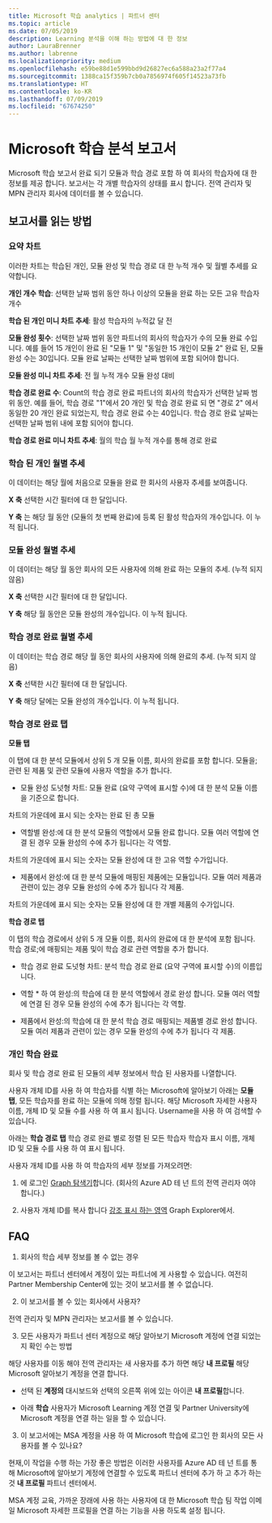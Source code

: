```yaml
---
title: Microsoft 학습 analytics | 파트너 센터
ms.topic: article
ms.date: 07/05/2019
description: Learning 분석을 이해 하는 방법에 대 한 정보
author: LauraBrenner
ms.author: labrenne
ms.localizationpriority: medium
ms.openlocfilehash: e59be88d1e599bbd9d26827ec6a588a23a2f77a4
ms.sourcegitcommit: 1388ca15f359b7cb0a7856974f605f14523a73fb
ms.translationtype: HT
ms.contentlocale: ko-KR
ms.lasthandoff: 07/09/2019
ms.locfileid: "67674250"
---
```

# <a name="microsoft-learn-analytics-report"></a>Microsoft 학습 분석 보고서

Microsoft 학습 보고서 완료 되기 모듈과 학습 경로 포함 하 여 회사의 학습자에 대 한 정보를 제공 합니다. 보고서는 각 개별 학습자의 상태를 표시 합니다. 전역 관리자 및 MPN 관리자 회사에 데이터를 볼 수 있습니다.

## <a name="how-to-read-the-report"></a>보고서를 읽는 방법

### <a name="summary-charts"></a>요약 차트

이러한 차트는 학습된 개인, 모듈 완성 및 학습 경로 대 한 누적 개수 및 월별 추세를 요약합니다.


**개인 개수 학습**: 선택한 날짜 범위 동안 하나 이상의 모듈을 완료 하는 모든 고유 학습자 개수 

**학습 된 개인 미니 차트 추세**: 활성 학습자의 누적값 달 전 

**모듈 완성 횟수**: 선택한 날짜 범위 동안 파트너의 회사의 학습자가 수의 모듈 완료 수입니다.
예를 들어 15 개인이 완료 된 "모듈 1" 및 "동일한 15 개인이 모듈 2" 완료 된, 모듈 완성 수는 30입니다. 모듈 완료 날짜는 선택한 날짜 범위에 포함 되어야 합니다.

**모듈 완성 미니 차트 추세**: 전 월 누적 개수 모듈 완성 대비 

**학습 경로 완료 수**: Count의 학습 경로 완료 파트너의 회사의 학습자가 선택한 날짜 범위 동안.
예를 들어, 학습 경로 "1"에서 20 개인 및 학습 경로 완료 되 면 "경로 2" 에서 동일한 20 개인 완료 되었는지, 학습 경로 완료 수는 40입니다. 학습 경로 완료 날짜는 선택한 날짜 범위 내에 포함 되어야 합니다.

**학습 경로 완료 미니 차트 추세**: 월의 학습 월 누적 개수를 통해 경로 완료 

### <a name="trained-individuals-monthly-trend"></a>학습 된 개인 월별 추세

이 데이터는 해당 월에 처음으로 모듈을 완료 한 회사의 사용자 추세를 보여줍니다. 

**X 축** 선택한 시간 필터에 대 한 달입니다. 

**Y 축** 는 해당 월 동안 (모듈의 첫 번째 완료)에 등록 된 활성 학습자의 개수입니다. 이 누적 됩니다.

### <a name="module-completions-monthly-trend"></a>모듈 완성 월별 추세

이 데이터는 해당 월 동안 회사의 모든 사용자에 의해 완료 하는 모듈의 추세. (누적 되지 않음) 

**X 축** 선택한 시간 필터에 대 한 달입니다. 

**Y 축** 해당 월 동안은 모듈 완성의 개수입니다. 이 누적 됩니다.

### <a name="learning-path-completions-monthly-trend"></a>학습 경로 완료 월별 추세

이 데이터는 학습 경로 해당 월 동안 회사의 사용자에 의해 완료의 추세. (누적 되지 않음) 

**X 축** 선택한 시간 필터에 대 한 달입니다. 

**Y 축** 해당 달에는 모듈 완성의 개수입니다. 이 누적 됩니다.

### <a name="learning-path-completion-tabs"></a>학습 경로 완료 탭 

**모듈 탭**

이 탭에 대 한 분석 모듈에서 상위 5 개 모듈 이름, 회사의 완료를 포함 합니다. 모듈을; 관련 된 제품 및 관련 모듈에 사용자 역할을 추가 합니다.  

- 모듈 완성 도넛형 차트: 모듈 완료 (요약 구역에 표시할 수)에 대 한 분석 모듈 이름을 기준으로 합니다.

차트의 가운데에 표시 되는 숫자는 완료 된 총 모듈

- 역할별 완성:에 대 한 분석 모듈의 역할에서 모듈 완료 합니다. 모듈 여러 역할에 연결 된 경우 모듈 완성의 수에 추가 됩니다는 각 역할.

차트의 가운데에 표시 되는 숫자는 모듈 완성에 대 한 고유 역할 수가입니다. 

- 제품에서 완성:에 대 한 분석 모듈에 매핑된 제품에는 모듈입니다. 모듈 여러 제품과 관련이 있는 경우 모듈 완성의 수에 추가 됩니다 각 제품.    

차트의 가운데에 표시 되는 숫자는 모듈 완성에 대 한 개별 제품의 수가입니다.  

**학습 경로 탭**   

이 탭의 학습 경로에서 상위 5 개 모듈 이름, 회사의 완료에 대 한 분석에 포함 됩니다. 학습 경로;에 매핑되는 제품 및이 학습 경로 관련 역할을 추가 합니다.  

- 학습 경로 완료 도넛형 차트: 분석 학습 경로 완료 (요약 구역에 표시할 수)의 이름입니다.

- 역할 * 하 여 완성:의 학습에 대 한 분석 역할에서 경로 완성 합니다. 모듈 여러 역할에 연결 된 경우 모듈 완성의 수에 추가 됩니다는 각 역할.

- 제품에서 완성:의 학습에 대 한 분석 학습 경로 매핑되는 제품별 경로 완성 합니다. 모듈 여러 제품과 관련이 있는 경우 모듈 완성의 수에 추가 됩니다 각 제품.

### <a name="completions-by-learning-individuals"></a>개인 학습 완료

회사 및 학습 경로 완료 된 모듈의 세부 정보에서 학습 된 사용자를 나열합니다.

사용자 개체 ID를 사용 하 여 학습자를 식별 하는 Microsoft에 알아보기 아래는 **모듈 탭**, 모든 학습자를 완료 하는 모듈에 의해 정렬 됩니다. 해당 Microsoft 자세한 사용자 이름, 개체 ID 및 모듈 수를 사용 하 여 표시 됩니다. Username을 사용 하 여 검색할 수 있습니다. 

아래는 **학습 경로 탭** 학습 경로 완료 별로 정렬 된 모든 학습자 학습자 표시 이름, 개체 ID 및 모듈 수를 사용 하 여 표시 됩니다.

사용자 개체 ID를 사용 하 여 학습자의 세부 정보를 가져오려면: 

1. 에 로그인 [Graph 탐색기](https://developer.microsoft.com/graph/graph-explorer )합니다. (회사의 Azure AD 테 넌 트의 전역 관리자 여야 합니다.)

2. 사용자 개체 ID를 복사 합니다 [강조 표시 하는 영역](https://graph.microsoft.com/v1.0/users/a9633ad7-c8dc-4587-b119-0bc286b0711f) Graph Explorer에서. 

## <a name="faq"></a>FAQ

1. 회사의 학습 세부 정보를 볼 수 없는 경우

이 보고서는 파트너 센터에서 계정이 있는 파트너에 게 사용할 수 있습니다. 여전히 Partner Membership Center에 있는 것이 보고서를 볼 수 없습니다.

2.  이 보고서를 볼 수 있는 회사에서 사용자? 

전역 관리자 및 MPN 관리자는 보고서를 볼 수 있습니다.

3. 모든 사용자가 파트너 센터 계정으로 해당 알아보기 Microsoft 계정에 연결 되었는지 확인 수는 방법

해당 사용자를 이동 해야 전역 관리자는 새 사용자를 추가 하면 해당 **내 프로필** 해당 Microsoft 알아보기 계정을 연결 합니다.

- 선택 된 **계정의** 대시보드와 선택의 오른쪽 위에 있는 아이콘 **내 프로필**합니다. 

-  아래 **학습** 사용자가 Microsoft Learning 계정 연결 및 Partner University에 Microsoft 계정을 연결 하는 일을 할 수 있습니다.

3. 이 보고서에는 MSA 계정을 사용 하 여 Microsoft 학습에 로그인 한 회사의 모든 사용자를 볼 수 있나요?

현재,이 작업을 수행 하는 가장 좋은 방법은 이러한 사용자를 Azure AD 테 넌 트를 통해 Microsoft에 알아보기 계정에 연결할 수 있도록 파트너 센터에 추가 하 고 추가 하는 것 **내 프로필** 파트너 센터에서. 

MSA 계정 교육, 가까운 장래에 사용 하는 사용자에 대 한 Microsoft 학습 팀 작업 이메일 Microsoft 자세한 프로필을 연결 하는 기능을 사용 하도록 설정 됩니다. 

